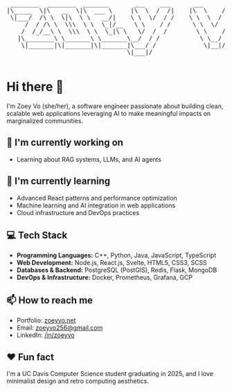 <div align="center">

<pre>

 ________  ________  _______       ___    ___      ___      ___ ________     
|\_____  \|\   __  \|\  ___ \     |\  \  /  /|    |\  \    /  /|\   __  \    
 \|___/  /\ \  \|\  \ \   __/|    \ \  \/  / /    \ \  \  /  / | \  \|\  \   
     /  / /\ \  \\\  \ \  \_|/__   \ \    / /      \ \  \/  / / \ \  \\\  \  
    /  /_/__\ \  \\\  \ \  \_|\ \   \/  /  /        \ \    / /   \ \  \\\  \ 
   |\________\ \_______\ \_______\__/  / /           \ \__/ /     \ \_______\
    \|_______|\|_______|\|_______|\___/ /             \|__|/       \|_______|
                                 \|___|/                                     

</pre>

</div>


# Hi there 👋
I'm Zoey Vo (she/her), a software engineer passionate about building clean, scalable web applications leveraging AI to make meaningful impacts on marginalized communities.

## 🔭 I'm currently working on
- Learning about RAG systems, LLMs, and AI agents

## 🌱 I'm currently learning
- Advanced React patterns and performance optimization
- Machine learning and AI integration in web applications
- Cloud infrastructure and DevOps practices

## 💻 Tech Stack
- **Programming Languages:** C++, Python, Java, JavaScript, TypeScript
- **Web Development:** Node.js, React.js, Svelte, HTML5, CSS3, SCSS
- **Databases & Backend:** PostgreSQL (PostGIS), Redis, Flask, MongoDB
- **DevOps & Infrastructure:** Docker, Prometheus, Grafana, GCP

## 📫 How to reach me
- Portfolio: [zoeyvo.net](https://zoeyvo.net)
- Email: zoeyvo256@gmail.com
- LinkedIn: [/in/zoeyvo](https://www.linkedin.com/in/zoeyvo)

## ❤️ Fun fact
I'm a UC Davis Computer Science student graduating in 2025, and I love minimalist design and retro computing aesthetics.
